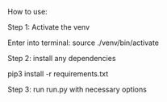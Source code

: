 How to use:

Step 1: Activate the venv

Enter into terminal:
source ./venv/bin/activate

Step 2: install any dependencies

pip3 install -r requirements.txt

Step 3: run run.py with necessary options